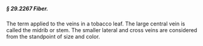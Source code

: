 ##### § 29.2267 Fiber. #####

The term applied to the veins in a tobacco leaf. The large central vein is called the midrib or stem. The smaller lateral and cross veins are considered from the standpoint of size and color.